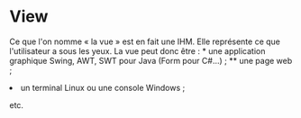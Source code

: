 <h1>View</h1>
<p>Ce que l'on nomme « la vue » est en fait une IHM. Elle représente ce que l'utilisateur a sous les yeux. La vue peut donc être :
  * une application graphique Swing, AWT, SWT pour Java (Form pour C#…) ;
  ** une page web ;
 <li> un terminal Linux ou une console Windows ;</li>

etc.
</p>
